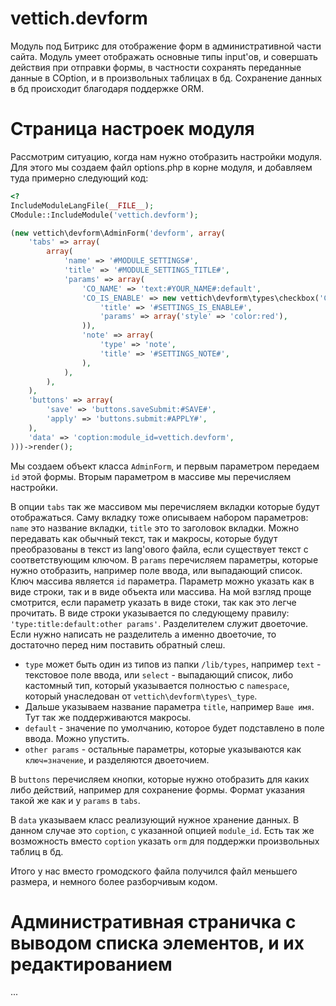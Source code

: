 # vettich.devform

Модуль под Битрикс для отображение форм в административной части сайта. Модуль умеет отображать основные типы input'ов, и совершать действия при отправки формы, в частности сохранять переданные данные в COption, и в произвольных таблицах в бд. Сохранение данных в бд происходит благодаря поддержке ORM.

# Страница настроек модуля

Рассмотрим ситуацию, когда нам нужно отобразить настройки модуля. Для этого мы создаем файл options.php в корне модуля, и добавляем туда примерно следующий код:

```php
<?
IncludeModuleLangFile(__FILE__);
CModule::IncludeModule('vettich.devform');

(new vettich\devform\AdminForm('devform', array(
	'tabs' => array(
		array(
			'name' => '#MODULE_SETTINGS#',
			'title' => '#MODULE_SETTINGS_TITLE#',
			'params' => array(
				'CO_NAME' => 'text:#YOUR_NAME#:default',
				'CO_IS_ENABLE' => new vettich\devform\types\checkbox('CO_IS_ENABLE', array(
				    'title' => '#SETTINGS_IS_ENABLE#',
				    'params' => array('style' => 'color:red'),
				)),
				'note' => array(
				    'type' => 'note',
				    'title' => '#SETTINGS_NOTE#',
				),
			),
		),
	),
	'buttons' => array(
		'save' => 'buttons.saveSubmit:#SAVE#',
		'apply' => 'buttons.submit:#APPLY#',
	),
	'data' => 'coption:module_id=vettich.devform',
)))->render();
```

Мы создаем объект класса `AdminForm`, и первым параметром передаем `id` этой формы. Вторым параметром в массиве мы перечисляем настройки.

В опции `tabs` так же массивом мы перечисляем вкладки которые будут отображаться. Саму вкладку тоже описываем набором параметров: `name` это название вкладки, `title` это то заголовок вкладки. Можно передавать как обычный текст, так и макросы, которые будут преобразованы в текст из lang'ового файла, если существует текст с соответствующим ключом.
В `params` перечисляем параметры, которые нужно отобразить, например поле ввода, или выпадающий список. Ключ массива является `id` параметра. Параметр можно указать как в виде строки, так и в виде объекта или массива. На мой взгляд проще смотрится, если параметр указать в виде стоки, так как это легче прочитать. В виде строки указывается по следующему правилу: `'type:title:default:other params'`. Разделителем служит двоеточие. Если нужно написать не разделитель а именно двоеточие, то достаточно перед ним поставить обратный слеш.
 - `type` может быть один из типов из папки `/lib/types`, например `text` - текстовое поле ввода, или `select` - выпадающий список, либо кастомный тип, который указывается полностью с `namespace`, который унаследован от `vettich\devform\types\_type`.
 - Дальше указываем название параметра `title`, например `Ваше имя`. Тут так же поддерживаются макросы.
 - `default` - значение по умолчанию, которое будет подставлено в поле ввода. Можно упустить.
 - `other params` - остальные параметры, которые указываются как `ключ=значение`, и разделяются двоеточием.


В `buttons` перечисляем кнопки, которые нужно отобразить для каких либо действий, например для сохранение формы. Формат указания такой же как и у `params` в `tabs`.

В `data` указываем класс реализующий нужное хранение данных. В данном случае это `coption`, с указанной опцией `module_id`. Есть так же возможность вместо `coption` указать `orm` для поддержки произвольных таблиц в бд. 

Итого у нас вместо громодского файла получился файл меньшего размера, и немного более разборчивым кодом.


# Административная страничка с выводом списка элементов, и их редактированием

...
